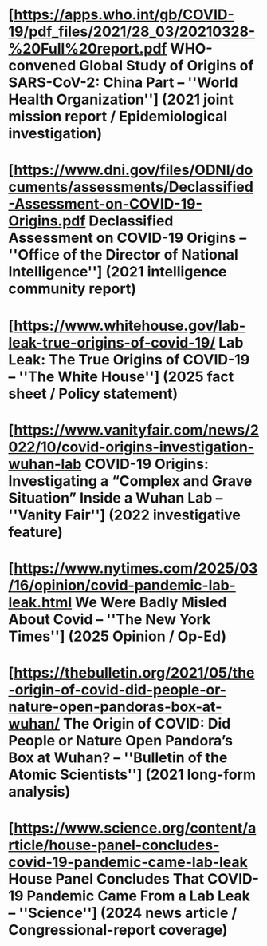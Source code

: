 # [https://apps.who.int/gb/COVID-19/pdf_files/2021/28_03/20210328-%20Full%20report.pdf WHO-convened Global Study of Origins of SARS-CoV-2: China Part – ''World Health Organization''] (2021 joint mission report / Epidemiological investigation)
# [https://www.dni.gov/files/ODNI/documents/assessments/Declassified-Assessment-on-COVID-19-Origins.pdf Declassified Assessment on COVID-19 Origins – ''Office of the Director of National Intelligence''] (2021 intelligence community report)
# [https://www.whitehouse.gov/lab-leak-true-origins-of-covid-19/ Lab Leak: The True Origins of COVID-19 – ''The White House''] (2025 fact sheet / Policy statement)
# [https://www.vanityfair.com/news/2022/10/covid-origins-investigation-wuhan-lab COVID-19 Origins: Investigating a “Complex and Grave Situation” Inside a Wuhan Lab – ''Vanity Fair''] (2022 investigative feature)
# [https://www.nytimes.com/2025/03/16/opinion/covid-pandemic-lab-leak.html We Were Badly Misled About Covid – ''The New York Times''] (2025 Opinion / Op-Ed)
# [https://thebulletin.org/2021/05/the-origin-of-covid-did-people-or-nature-open-pandoras-box-at-wuhan/ The Origin of COVID: Did People or Nature Open Pandora’s Box at Wuhan? – ''Bulletin of the Atomic Scientists''] (2021 long-form analysis)
# [https://www.science.org/content/article/house-panel-concludes-covid-19-pandemic-came-lab-leak House Panel Concludes That COVID-19 Pandemic Came From a Lab Leak – ''Science''] (2024 news article / Congressional-report coverage)
